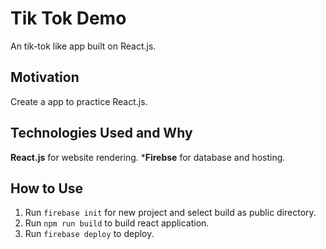 # Tik Tok Demo
An tik-tok like app built on React.js.

## Motivation
Create a app to practice React.js.

## Technologies Used and Why
**React.js** for website rendering.
***Firebse** for database and hosting.

## How to Use
1. Run ```firebase init``` for new project and select build as public directory.
2. Run ```npm run build``` to build react application.
3. Run ```firebase deploy``` to deploy.
